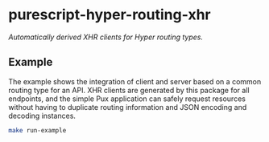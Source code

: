 # purescript-hyper-routing-xhr

_Automatically derived XHR clients for Hyper routing types._

## Example

The example shows the integration of client and server based on a common
routing type for an API. XHR clients are generated by this package for all
endpoints, and the simple Pux application can safely request resources without
having to duplicate routing information and JSON encoding and decoding
instances.

```bash
make run-example
```
